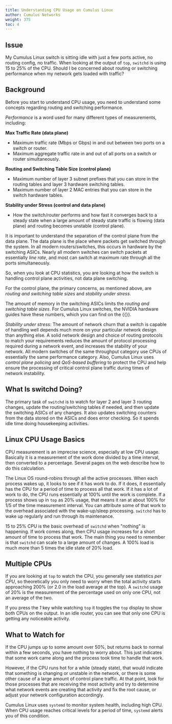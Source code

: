 ```yaml
---
title: Understanding CPU Usage on Cumulus Linux
author: Cumulus Networks
weight: 375
toc: 4
---
```


## Issue
<!-- vale off -->
My Cumulus Linux switch is sitting idle with just a few ports active, no routing config, no traffic. When looking at the output of `top`, `switchd` is using 15 to 25% of the CPU. Should I be concerned about routing or switching performance when my network gets loaded with traffic?
<!-- vale on -->
## Background

Before you start to understand CPU usage, you need to understand some concepts regarding routing and switching performance.

*Performance* is a word used for many different types of measurements, including:

**Max Traffic Rate (data plane)**

  - Maximum traffic rate (Mbps or Gbps) in and out between two ports on a switch or router.
  - Maximum aggregate traffic rate in and out of all ports on a switch or router simultaneously.

**Routing and Switching Table Size (control plane)**

  - Maximum number of layer 3 subnet prefixes that you can store in the routing tables and layer 3 hardware switching tables.
  - Maximum number of layer 2 MAC entries that you can store in the switch hardware tables.

**Stability under Stress (control and data plane)**

  - How the switch/router performs and how fast it converges back to a steady state when a large amount of steady state traffic is flowing (data plane) and routing becomes unstable (control plane).

It is important to understand the separation of the control plane from the data plane. The data plane is the place where packets get switched *through* the system. In all modern routers/switches, this occurs in hardware by the switching ASICs. Nearly all modern switches can switch packets at essentially *line rate*, and most can switch at maximum rate through all the ports simultaneously.

So, when you look at CPU statistics, you are looking at how the switch is handling control plane activities, not data plane switching.

For the control plane, the primary concerns, as mentioned above, are *routing and switching table sizes* and *stability under stress*.

The amount of memory in the switching ASICs limits the *routing and switching table sizes*. For Cumulus Linux switches, the NVIDIA hardware guides have these numbers, which you can find on the {{<exlink url="https://www.nvidia.com/en-us/networking/ethernet-switching/hardware-compatibility-list/" text="hardware compatibility list">}}.

*Stability under stress*: The amount of network churn that a switch is capable of handling well depends much more on your particular network design than anything else. A solid network design and choice of routing protocols to match your requirements reduces the amount of protocol processing required during a network event, and increases the stability of your network. All modern switches of the same throughput category use CPUs of essentially the same performance category. Also, Cumulus Linux uses *control plane policing* and *QoS-based buffering* to protect the CPU and help ensure the processing of critical control plane traffic during times of network instability.

## What Is switchd Doing?

The primary task of `switchd` is to watch for layer 2 and layer 3 routing changes, update the routing/switching tables if needed, and then update the switching ASICs of any changes. It also updates switching counters from the data stored on the ASICs and does error checking. So it spends idle time doing housekeeping activities.

## Linux CPU Usage Basics

CPU measurement is an imprecise science, especially at low CPU usage. Basically it is a measurement of the work done divided by a time interval, then converted to a percentage. Several pages on the web describe how to do this calculation.

The Linux OS round-robins through all the active processes. When each process wakes up, it looks to see if it has work to do. If it does, it essentially has the CPU for a period of time to process all that work. If it has a lot of work to do, the CPU runs essentially at 100% until the work is complete. If a process shows up in `top` as 20% usage, that means it ran at about 100% for 1/5 of the time measurement interval. You can attribute some of that work to the overhead associated with the wake-up/sleep processing. `switchd` has to wake up regularly and run through its maintenance.

15 to 25% CPU is the basic overhead of `switchd` when "nothing" is happening. If work comes along, then CPU usage increases for a short amount of time to process that work. The main thing you need to remember is that `switchd` can scale to a large amount of changes. A 100% load is much more than 5 times the idle state of 20% load.

## Multiple CPUs

If you are looking at `top` to watch the CPU, you generally see statistics *per CPU*, so theoretically you only need to worry when the total activity starts approaching 200% (or 2.0 in the load average at the top). A `switchd` usage of 20% is the measurement of the percentage used on only one CPU, not an average of the two.

If you press the *1* key while watching `top` it toggles the `top` display to show both CPUs on the output. In an idle router, you can see that only one CPU is getting any noticeable activity.

## What to Watch for

If the CPU jumps up to some amount over 50%, but returns back to normal within a few seconds, you have nothing to worry about. This just indicates that some work came along and the process took time to handle that work.

However, if the CPU runs hot for a while (steady state), that would indicate that something is changing or unstable in the network, or there is some other cause of a large amount of control plane traffic. At that point, look for those processes that are receiving the most activity and try to determine what network events are creating that activity and fix the root cause, or adjust your network configuration accordingly.

Cumulus Linux uses `systemd` to monitor system health, including high CPU. When CPU usage reaches critical levels for a period of time, `systemd` alerts you of this condition.
